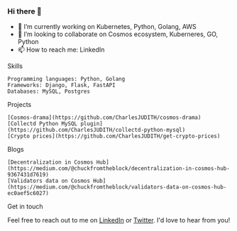 ### Hi there 👋

- 🔭 I’m currently working on Kubernetes, Python, Golang, AWS
- 👯 I’m looking to collaborate on Cosmos ecosystem, Kuberneres, GO, Python
- 📫 How to reach me: LinkedIn

Skills

    Programming languages: Python, Golang
    Frameworks: Django, Flask, FastAPI
    Databases: MySQL, Postgres 

Projects

    [Cosmos-drama](https://github.com/CharlesJUDITH/cosmos-drama)
    [Collectd Python MySQL plugin](https://github.com/CharlesJUDITH/collectd-python-mysql)
    [Crypto prices](https://github.com/CharlesJUDITH/get-crypto-prices)

Blogs

    [Decentralization in Cosmos Hub](https://medium.com/@chuckfromtheblock/decentralization-in-cosmos-hub-9367431d7619)
    [Validators data on Cosmos Hub](https://medium.com/@chuckfromtheblock/validators-data-on-cosmos-hub-ec0aef5c6027)

Get in touch

Feel free to reach out to me on [LinkedIn](https://www.linkedin.com/in/charles-judith-572812188/) or [Twitter](https://www.linkedin.com/in/charles-judith-572812188/). I'd love to hear from you!
